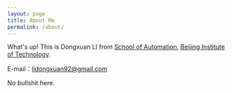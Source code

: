 ```yaml
---
layout: page
title: About Me
permalink: /about/
---
```


What's up! This is Dongxuan LI from [School of Automation](http://ac.bit.edu.cn/), [Beijing Institute of Technology](http://www.bit.edu.cn/).

E-mail：lidongxuan92@gmail.com

No bullshit here.